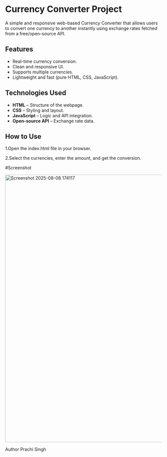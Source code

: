 # Currency Converter Project

A simple and responsive web-based Currency Converter that allows users to convert one currency to another instantly using exchange rates fetched from a free/open-source API.

## Features
- Real-time currency conversion.
- Clean and responsive UI.
- Supports multiple currencies.
- Lightweight and fast (pure HTML, CSS, JavaScript).

## Technologies Used
- **HTML** – Structure of the webpage.
- **CSS** – Styling and layout.
- **JavaScript** – Logic and API integration.
- **Open-source API** – Exchange rate data.

## How to Use

1.Open the index.html file in your browser.

2.Select the currencies, enter the amount, and get the conversion.

#Screenshot

<img width="1816" height="858" alt="Screenshot 2025-08-08 174117" src="https://github.com/user-attachments/assets/e24f5280-71c0-4c3d-99c7-857941c9f1c6" />


Author
Prachi Singh
